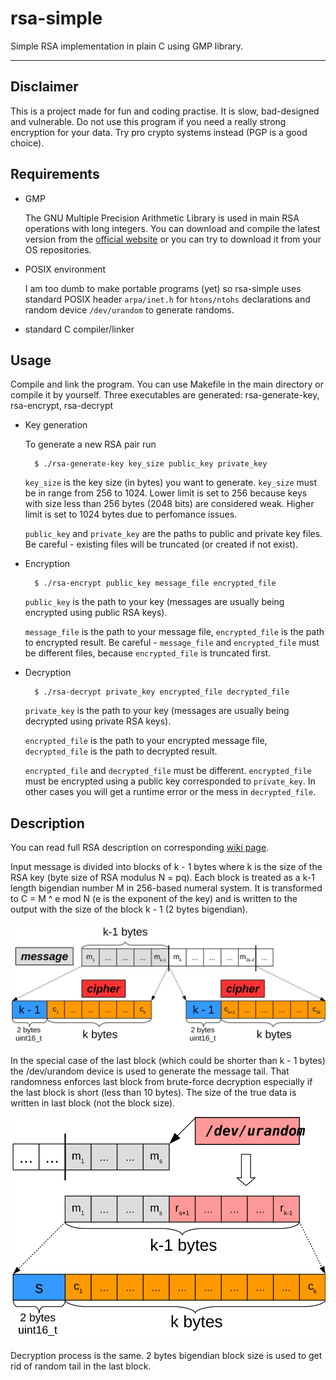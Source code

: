 # rsa-simple
Simple RSA implementation in plain C using GMP library.

- - -

## Disclaimer

This is a project made for fun and coding practise. It is slow, bad-designed
and vulnerable. Do not use this program if you need a really strong 
encryption for your data. Try pro crypto systems instead (PGP is a good choice).

## Requirements

* GMP

    The GNU Multiple Precision Arithmetic Library is used in main
    RSA operations with long integers. You can download and compile
    the latest version from the [official website](https://gmplib.org)
    or you can try to download it from your OS repositories.

* POSIX environment

    I am too dumb to make portable programs (yet) so rsa-simple uses
    standard POSIX header `arpa/inet.h` for `htons/ntohs` declarations
    and random device `/dev/urandom` to generate randoms.

* standard C compiler/linker

## Usage

Compile and link the program. You can use Makefile in the main directory or compile it
by yourself. Three executables are generated: rsa-generate-key, rsa-encrypt, rsa-decrypt

* Key generation

    To generate a new RSA pair run

        $ ./rsa-generate-key key_size public_key private_key

    `key_size` is the key size (in bytes) you want to generate. `key_size` must be in range
    from 256 to 1024. Lower limit is set to 256 because keys with size less than 256 bytes
    (2048 bits) are considered weak. Higher limit is set to 1024 bytes due to perfomance issues.

    `public_key` and `private_key` are the paths to public and private key files.
    Be careful - existing files will be truncated (or created if not exist).

* Encryption

        $ ./rsa-encrypt public_key message_file encrypted_file

    `public_key` is the path to your key (messages are usually being encrypted using public RSA keys).

    `message_file` is the path to your message file, `encrypted_file` is the path to encrypted result.
    Be careful - `message_file` and `encrypted_file` must be different files, because
    `encrypted_file` is truncated first.

* Decryption

        $ ./rsa-decrypt private_key encrypted_file decrypted_file

    `private_key` is the path to your key (messages are usually being decrypted using
    private RSA keys).

    `encrypted_file` is the path to your encrypted message file,
    `decrypted_file` is the path to decrypted result.

    `encrypted_file` and `decrypted_file` must be different.
    `encrypted_file` must be encrypted using a public key corresponded to `private_key`.
    In other cases you will get a runtime error or the mess in `decrypted_file`.

## Description

You can read full RSA description on corresponding
[wiki page](https://en.wikipedia.org/wiki/RSA_\(cryptosystem\)).

Input message is divided into blocks of k - 1 bytes where k is the size
of the RSA key (byte size of RSA modulus N = pq). Each block is treated
as a k-1 length bigendian number M in 256-based numeral system.
It is transformed to C = M ^ e mod N (e is the exponent of the key)
and is written to the output with the size of the block k - 1 (2 bytes bigendian).

![encryption scheme](pics/crypt_scheme.svg "Encryption scheme")

In the special case of the last block (which could be shorter than
k - 1 bytes) the /dev/urandom device is used to generate the message tail.
That randomness enforces last block from brute-force decryption especially
if the last block is short (less than 10 bytes). The size of the true data
is written in last block (not the block size).

![last block](pics/last_block.svg "Last block case")

Decryption process is the same. 2 bytes bigendian block size is used to
get rid of random tail in the last block.
